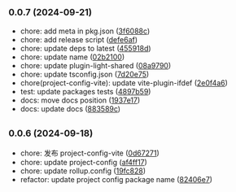 ## <small>0.0.7 (2024-09-21)</small>

* chore: add meta in pkg.json ([3f6088c](https://github.com/novlan1/plugin-light/commits/3f6088c))
* chore: add release script ([defe6af](https://github.com/novlan1/plugin-light/commits/defe6af))
* chore: update deps to latest ([455918d](https://github.com/novlan1/plugin-light/commits/455918d))
* chore: update name ([02b2100](https://github.com/novlan1/plugin-light/commits/02b2100))
* chore: update plugin-light-shared ([08a9790](https://github.com/novlan1/plugin-light/commits/08a9790))
* chore: update tsconfig.json ([7d20e75](https://github.com/novlan1/plugin-light/commits/7d20e75))
* chore(project-config-vite): update vite-plugin-ifdef ([2e0f4a6](https://github.com/novlan1/plugin-light/commits/2e0f4a6))
* test: update packages tests ([4897b59](https://github.com/novlan1/plugin-light/commits/4897b59))
* docs: move docs position ([1937e17](https://github.com/novlan1/plugin-light/commits/1937e17))
* docs: update docs ([883589c](https://github.com/novlan1/plugin-light/commits/883589c))



## <small>0.0.6 (2024-09-18)</small>

* chore: 发布 project-config-vite ([0d67271](https://github.com/novlan1/plugin-light/commits/0d67271))
* chore: update project-config ([af4ff17](https://github.com/novlan1/plugin-light/commits/af4ff17))
* chore: update rollup.config ([19fc828](https://github.com/novlan1/plugin-light/commits/19fc828))
* refactor: update project config package name ([82406e7](https://github.com/novlan1/plugin-light/commits/82406e7))



